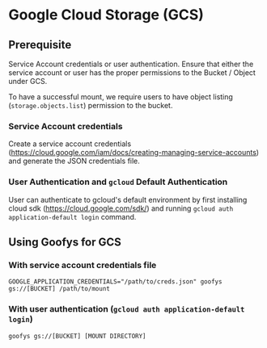 # Google Cloud Storage (GCS)


## Prerequisite

Service Account credentials or user authentication. Ensure that either the service account or user has the proper permissions to the Bucket / Object under GCS.

To have a successful mount, we require users to have object listing (`storage.objects.list`) permission to the bucket.

### Service Account credentials

Create a service account credentials (https://cloud.google.com/iam/docs/creating-managing-service-accounts) and generate the JSON credentials file.

### User Authentication and `gcloud` Default Authentication
User can authenticate to gcloud's default environment by first installing cloud sdk (https://cloud.google.com/sdk/) and running `gcloud auth application-default login` command.


## Using Goofys for GCS

### With service account credentials file
```
GOOGLE_APPLICATION_CREDENTIALS="/path/to/creds.json" goofys gs://[BUCKET] /path/to/mount
```

### With user authentication (`gcloud auth application-default login`)

```
goofys gs://[BUCKET] [MOUNT DIRECTORY]
```